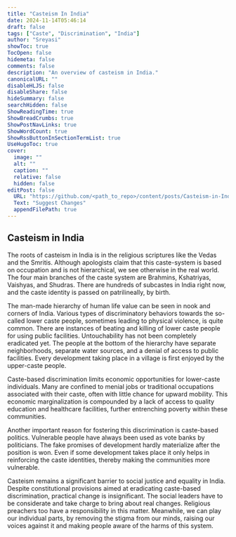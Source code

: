 ```yaml
---
title: "Casteism In India"
date: 2024-11-14T05:46:14
draft: false
tags: ["Caste", "Discrimination", "India"]
author: "Sreyasi"
showToc: true
TocOpen: false
hidemeta: false
comments: false
description: "An overview of casteism in India."
canonicalURL: ""
disableHLJS: false
disableShare: false
hideSummary: false
searchHidden: false
ShowReadingTime: true
ShowBreadCrumbs: true
ShowPostNavLinks: true
ShowWordCount: true
ShowRssButtonInSectionTermList: true
UseHugoToc: true
cover:
  image: ""
  alt: ""
  caption: ""
  relative: false
  hidden: false
editPost: false
  URL: "https://github.com/<path_to_repo>/content/posts/Casteism-in-India.md"
  Text: "Suggest Changes"
  appendFilePath: true
---
```

## Casteism in India

The roots of casteism in India is in the religious scriptures like the Vedas and the Smritis. Although apologists claim that this caste-system is based on occupation and is not hierarchical, we see otherwise in the real world. The four main branches of the caste system are Brahmins, Kshatriyas, Vaishyas, and Shudras. There are hundreds of subcastes in India right now, and the caste identity is passed on patrilineally, by birth.

The man-made hierarchy of human life value can be seen in nook and corners of India. Various types of discriminatory behaviors towards the so-called lower caste people, sometimes leading to physical violence, is quite common. There are instances of beating and killing of lower caste people for using public facilities. Untouchability has not been completely eradicated yet. The people at the bottom of the hierarchy have separate neighborhoods, separate water sources, and a denial of access to public facilities. Every development taking place in a village is first enjoyed by the upper-caste people.

Caste-based discrimination limits economic opportunities for lower-caste individuals. Many are confined to menial jobs or traditional occupations associated with their caste, often with little chance for upward mobility. This economic marginalization is compounded by a lack of access to quality education and healthcare facilities, further entrenching poverty within these communities.

Another important reason for fostering this discrimination is caste-based politics. Vulnerable people have always been used as vote banks by politicians. The fake promises of development hardly materialize after the position is won. Even if some development takes place it only helps in reinforcing the caste identities, thereby making the communities more vulnerable.

Casteism remains a significant barrier to social justice and equality in India. Despite constitutional provisions aimed at eradicating caste-based discrimination, practical change is insignificant. The social leaders have to be considerate and take charge to bring about real changes. Religious preachers too have a responsibility in this matter. Meanwhile, we can play our individual parts, by removing the stigma from our minds, raising our voices against it and making people aware of the harms of this system.
